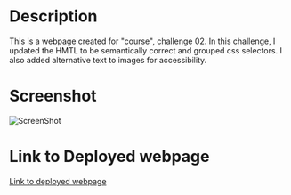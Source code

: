 # Description

This is a webpage created for "course", challenge 02. In this challenge, I updated the HMTL to be semantically correct and grouped css selectors. I also added alternative text to images for accessibility.

# Screenshot

![ScreenShot](./images/challenge-02-fullpage-screenshot.png)

# Link to Deployed webpage

[Link to deployed webpage](https://mcleodherritt.github.io/horiseon-client/)
